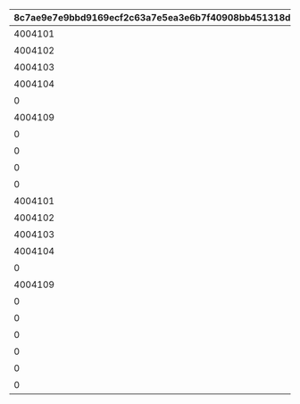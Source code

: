 |8c7ae9e7e9bbd9169ecf2c63a7e5ea3e6b7f40908bb451318d0d2631cf83eceb|bb5226714ff8847fc4c610652a3276cf45dcbbd65f5d1843097791ae14727475|1bed9ed6facd6dee9b2ce08f3701a17680bf78e56f871638dac9b0de1edb64ee|6e7597adffb7476c09e60f1a75f40577dda4f95a861cfab577c4a8bd1fb357ca|f87eef8bfb681a45c57dcc515977dca437f3bc8a9ee8c906c06df1ca86929f59|199b31b6b0ae04f08490c944484272c1507a490479cfce34d742e3815c0d5047|195869711daa591c6b746eef7944a550a50afd3939ca696fc14515277686efe9|c57a00cb130fadb154802f56994e0b7819ae61b8727c8510986a85a8e45d0d41|ed2e9ebc5b00ab8f94c86be1225225e5d3ee766e8c9901f2a02348838b42dfa8|e4524ab8275db42ccae5302f0722b3ad3a8ffe80eff3e9376efb72d0bb025e84|6daccfacf08eef024fd30767acd352314b9cd53d24f5d8ef118f76d0921fb48b|928881ae51f01887fe48347b7048b35b4fc63dd55830ee042c1f3fe450e5ab6b|c65a763ad48d23ba76e3be5156484a49d4b98fb27cad9109e137c35cd6659bbb|8f8357f70af977e611bb706602c1ac177af4443fbb66a04ea08f0be582af0ad2|a0c18c411784dac1918ad8d3f9c64b9a036dce1589ae296a00bc5e25535d37ad|af8996dcbb3cc9dff2541dc4ebf13b7ddc396ba147f02240d441b8267d8e148d|169d417f9413e5c688be4505702db23fb2baa045979949a43191eef45ba7083e|24a606a45c781241e52743b4b506d2b4df57c9d5cf54ed0be3178e3e8c84170c|
| --- | --- | --- | --- | --- | --- | --- | --- | --- | --- | --- | --- | --- | --- | --- | --- | --- | --- |
|4004101|王都滅亡までのカウントダウン　～04/01 23：59|480|1001001|1|500000000001|0|0|1000000000000|2019/04/01 7:59:59|2019/04/01|bgm_M220|ロボリマ来襲！|1001|bgm_M220|100584|1|1|
|4004102|王都滅亡までのカウントダウン　～04/01 23：59|300|1001002|2|300000000001|0|0|500000000000|2019/04/01 12:59:59|2019/04/01 8:00:00|bgm_M220|ロボリマ来襲！|1001|bgm_M220|100584|1|2|
|4004103|王都滅亡までのカウントダウン　～04/01 23：59|300|1001003|3|100000000001|0|0|300000000000|2019/04/01 17:59:59|2019/04/01 13:00:00|bgm_M220|ロボリマ来襲！|1001|bgm_M220|100584|1|3|
|4004104|王都滅亡までのカウントダウン　～04/01 23：59|120|1001001|4|50000000001|0|0|100000000000|2019/04/01 19:59:59|2019/04/01 18:00:00|bgm_M220|ロボリマ来襲！|1001|bgm_M220|100584|1|1|
|0|王都滅亡までのカウントダウン　～04/01 23：59|240|1001002|5|0|0|0|50000000000|2019/04/01 23:59:59|2019/04/01 20:00:00|bgm_M220|ロボリマ来襲！|1001|bgm_M220|100584|1|2|
|4004109|王都滅亡までのカウントダウン　～04/01 23：59|480|1001004|8|0|0|0|0|2019/04/01 7:59:59|2019/04/01|bgm_M220|ロボリマ来襲！|1001|bgm_M220|100584|1|1|
|0|王都滅亡までのカウントダウン　～04/01 23：59|300|1001005|9|0|0|0|0|2019/04/01 12:59:59|2019/04/01 8:00:00|bgm_M220|ロボリマ来襲！|1001|bgm_M220|100584|1|2|
|0|王都滅亡までのカウントダウン　～04/01 23：59|300|1001006|10|0|0|0|0|2019/04/01 17:59:59|2019/04/01 13:00:00|bgm_M220|ロボリマ来襲！|1001|bgm_M220|100584|1|3|
|0|王都滅亡までのカウントダウン　～04/01 23：59|180|1001004|11|0|0|0|0|2019/04/01 20:59:59|2019/04/01 18:00:00|bgm_M220|ロボリマ来襲！|1001|bgm_M220|100584|1|1|
|0|王都滅亡までのカウントダウン　～04/01 23：59|180|1001005|12|0|0|0|0|2019/04/01 23:59:59|2019/04/01 21:00:00|bgm_M220|ロボリマ来襲！|1001|bgm_M220|100584|1|2|
|4004101|バトル オブ ランドソル 巨影復活　～04/01 23：59|480|1002001|15|1250000000001|0|0|2500000000000|2020/04/01 7:59:59|2020/04/01|bgm_M220|巨影復活|1002|bgm_M220|100584|1|1|
|4004102|バトル オブ ランドソル 巨影復活　～04/01 23：59|300|1002002|16|750000000001|0|0|1250000000000|2020/04/01 12:59:59|2020/04/01 8:00:00|bgm_M220|巨影復活|1002|bgm_M220|100584|1|2|
|4004103|バトル オブ ランドソル 巨影復活　～04/01 23：59|300|1002003|17|250000000001|0|0|750000000000|2020/04/01 17:59:59|2020/04/01 13:00:00|bgm_M220|巨影復活|1002|bgm_M220|100584|1|3|
|4004104|バトル オブ ランドソル 巨影復活　～04/01 23：59|120|1002001|18|125000000001|0|0|250000000000|2020/04/01 19:59:59|2020/04/01 18:00:00|bgm_M220|巨影復活|1002|bgm_M220|100584|1|1|
|0|バトル オブ ランドソル 巨影復活　～04/01 23：59|240|1002002|19|0|0|0|125000000000|2020/04/01 23:59:59|2020/04/01 20:00:00|bgm_M220|巨影復活|1002|bgm_M220|100584|1|2|
|4004109|バトル オブ ランドソル 巨影復活　～04/01 23：59|480|1002004|22|0|0|0|0|2020/04/01 7:59:59|2020/04/01|bgm_M220|巨影復活|1002|bgm_M220|100584|1|1|
|0|バトル オブ ランドソル 巨影復活　～04/01 23：59|300|1002005|23|0|0|0|0|2020/04/01 12:59:59|2020/04/01 8:00:00|bgm_M220|巨影復活|1002|bgm_M220|100584|1|2|
|0|バトル オブ ランドソル 巨影復活　～04/01 23：59|300|1002006|24|0|0|0|0|2020/04/01 17:59:59|2020/04/01 13:00:00|bgm_M220|巨影復活|1002|bgm_M220|100584|1|3|
|0|バトル オブ ランドソル 巨影復活　～04/01 23：59|180|1002004|25|0|0|0|0|2020/04/01 20:59:59|2020/04/01 18:00:00|bgm_M220|巨影復活|1002|bgm_M220|100584|1|1|
|0|バトル オブ ランドソル 巨影復活　～04/01 23：59|60|1002005|26|0|0|0|0|2020/04/01 21:59:59|2020/04/01 21:00:00|bgm_M220|巨影復活|1002|bgm_M220|100584|1|2|
|0|バトル オブ ランドソル 巨影復活　～04/01 23：59|60|1002006|27|0|0|0|0|2020/04/01 22:59:59|2020/04/01 22:00:00|bgm_M220|巨影復活|1002|bgm_M220|100584|1|3|
|0|バトル オブ ランドソル 巨影復活　～04/01 23：59|60|1002004|28|0|0|0|0|2020/04/01 23:59:59|2020/04/01 23:00:00|bgm_M220|巨影復活|1002|bgm_M220|100584|1|1|